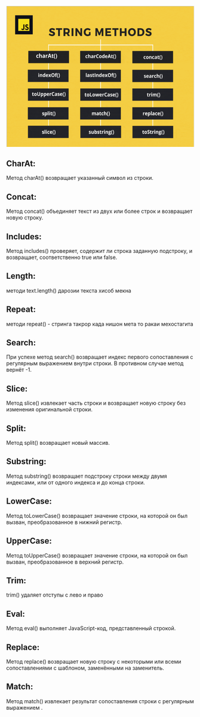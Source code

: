 ![](./methods.png)
## CharAt:

Метод charAt() возвращает указанный символ из строки.

## Concat:

Метод concat() объединяет текст из двух или более строк и возвращает новую строку.

## Includes:

Метод includes() проверяет, содержит ли строка заданную подстроку, и возвращает, соответственно true или false.

## Length:

методи text.length() дарозии текста хисоб мекна

## Repeat:

методи repeat() - стринга такрор када нишон мета то ракаи мехостагита

## Search:

При успехе метод search() возвращает индекс первого сопоставления с регулярным выражением внутри строки. В противном случае метод вернёт -1.

## Slice:

Метод slice() извлекает часть строки и возвращает новую строку без изменения оригинальной строки.

## Split:

Метод split() возвращает новый массив.

## Substring:

Метод substring() возвращает подстроку строки между двумя индексами,
или от одного индекса и до конца строки.

## LowerCase:

Метод toLowerCase() возвращает значение строки, на которой он был вызван,
преобразованное в нижний регистр.

## UpperCase:

Метод toUpperCase() возвращает значение строки, на которой он был вызван,
преобразованное в верхний регистр.

## Trim:

trim() удаляет отступы с лево и право

## Eval:

Метод eval() выполняет JavaScript-код, представленный строкой.

## Replace:

Метод replace() возвращает новую строку с некоторыми или всеми сопоставлениями с шаблоном, заменёнными на заменитель.

## Match: 
Метод match() извлекает результат сопоставления строки с регулярным выражением .